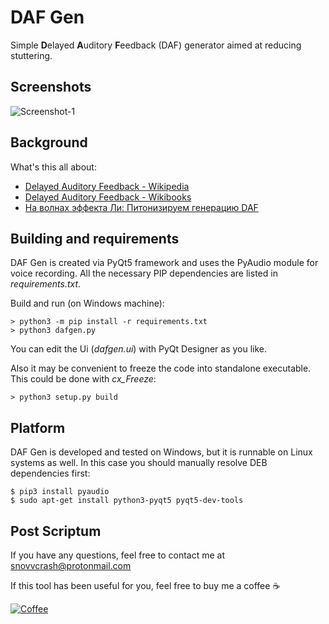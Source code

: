 # DAF Gen
Simple **D**elayed **A**uditory **F**eedback (DAF) generator aimed at reducing stuttering.

## Screenshots
![Screenshot-1](https://user-images.githubusercontent.com/23141800/35464372-9d59553e-0306-11e8-945c-26535601f002.png)

## Background
What's this all about:
  * [Delayed Auditory Feedback - Wikipedia](https://en.wikipedia.org/wiki/Delayed_Auditory_Feedback)
  * [Delayed Auditory Feedback - Wikibooks](https://en.wikibooks.org/wiki/Speech-Language_Pathology/Stuttering/Delayed_Auditory_Feedback)
  * [На волнах эффекта Ли: Питонизируем генерацию DAF](https://habr.com/post/347580/)

## Building and requirements
DAF Gen is created via PyQt5 framework and uses the PyAudio module for voice recording. All the necessary PIP dependencies are listed in *requirements.txt*.

Build and run (on Windows machine):
```
> python3 -m pip install -r requirements.txt
> python3 dafgen.py
```
You can edit the Ui (*dafgen.ui*) with PyQt Designer as you like.

Also it may be convenient to freeze the code into standalone executable. This could be done with *cx_Freeze*:
```
> python3 setup.py build
```

## Platform
DAF Gen is developed and tested on Windows, but it is runnable on Linux systems as well. In this case you should manually resolve DEB dependencies first:
```
$ pip3 install pyaudio
$ sudo apt-get install python3-pyqt5 pyqt5-dev-tools
```

## Post Scriptum
If you have any questions, feel free to contact me at <snovvcrash@protonmail.com>

If this tool has been useful for you, feel free to buy me a coffee :coffee:

[![Coffee](https://www.buymeacoffee.com/assets/img/custom_images/orange_img.png)](https://buymeacoff.ee/snovvcrash)
